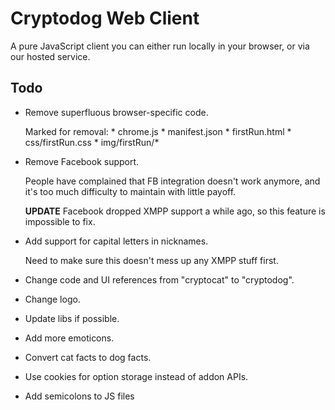 # Cryptodog Web Client

A pure JavaScript client you can either run locally in your browser, or via our hosted service.

## Todo

* Remove superfluous browser-specific code.

    Marked for removal:
      * chrome.js
      * manifest.json
      * firstRun.html
      * css/firstRun.css
      * img/firstRun/*

* Remove Facebook support.

    People have complained that FB integration doesn't work anymore, and it's too much difficulty to maintain with little payoff.

    **UPDATE** Facebook dropped XMPP support a while ago, so this feature is impossible to fix.

* Add support for capital letters in nicknames.

    Need to make sure this doesn't mess up any XMPP stuff first.

* Change code and UI references from "cryptocat" to "cryptodog".

* Change logo.

* Update libs if possible.

* Add more emoticons.

* Convert cat facts to dog facts.

* Use cookies for option storage instead of addon APIs.

* Add semicolons to JS files
